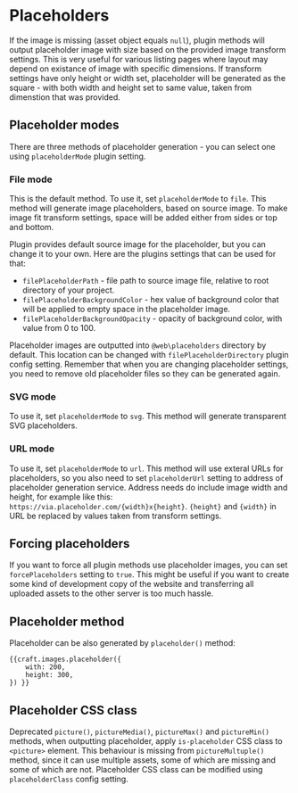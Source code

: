 # Placeholders

If the image is missing (asset object equals `null`), plugin methods will output placeholder image with size based on the provided image transform settings. This is very useful for various listing pages where layout may depend on existance of image with specific dimensions. If transform settings have only height or width set, placeholder will be generated as the square - with both width and height set to same value, taken from dimenstion that was provided.

## Placeholder modes

There are three methods of placeholder generation - you can select one using `placeholderMode` plugin setting.

### File mode

This is the default method. To use it, set `placeholderMode` to `file`. This method will generate image placeholders, based on source image. To make image fit transform settings, space will be added either from sides or top and bottom.

Plugin provides default source image for the placeholder, but you can change it to your own. Here are the plugins settings that can be used for that:

* `filePlaceholderPath` - file path to source image file, relative to root directory of your project.
* `filePlaceholderBackgroundColor` - hex value of background color that will be applied to empty space in the placeholder image.
* `filePlaceholderBackgroundOpacity` - opacity of background color, with value from 0 to 100.

Placeholder images are outputted into `@web\placeholders` directory by default. This location can be changed with `filePlaceholderDirectory` plugin config setting. Remember that when you are changing placeholder settings, you need to remove old placeholder files so they can be generated again.

### SVG mode

To use it, set `placeholderMode` to `svg`. This method will generate transparent SVG placeholders.

### URL mode

To use it, set `placeholderMode` to `url`. This method will use exteral URLs for placeholders, so you also need to set `placeholderUrl` setting to address of placeholder generation service. Address needs do include image width and height, for example like this: `https://via.placeholder.com/{width}x{height}`. `{height}` and `{width}` in URL be replaced by values taken from transform settings.


## Forcing placeholders

If you want to force all plugin methods use placeholder images, you can set `forcePlaceholders` setting to `true`. This might be useful if you want to create some kind of development copy of the website and transferring all uploaded assets to the other server is too much hassle.

## Placeholder method

Placeholder can be also generated by `placeholder()` method:

```twig
{{craft.images.placeholder({
    with: 200,
    height: 300,
}) }}
```

## Placeholder CSS class

Deprecated `picture()`, `pictureMedia()`, `pictureMax()` and `pictureMin()` methods, when outputting placeholder, apply `is-placeholder` CSS class to `<picture>` element. This behaviour is missing from `pictureMultuple()` method, since it can use multiple assets, some of which are missing and some of which are not. Placeholder CSS class can be modified using `placeholderClass` config setting.